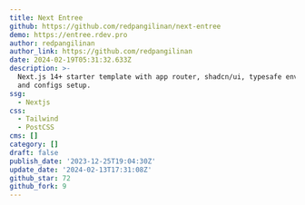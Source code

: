 ```yaml
---
title: Next Entree
github: https://github.com/redpangilinan/next-entree
demo: https://entree.rdev.pro
author: redpangilinan
author_link: https://github.com/redpangilinan
date: 2024-02-19T05:31:32.633Z
description: >-
  Next.js 14+ starter template with app router, shadcn/ui, typesafe env, icons,
  and configs setup.
ssg:
  - Nextjs
css:
  - Tailwind
  - PostCSS
cms: []
category: []
draft: false
publish_date: '2023-12-25T19:04:30Z'
update_date: '2024-02-13T17:31:08Z'
github_star: 72
github_fork: 9
---
```

